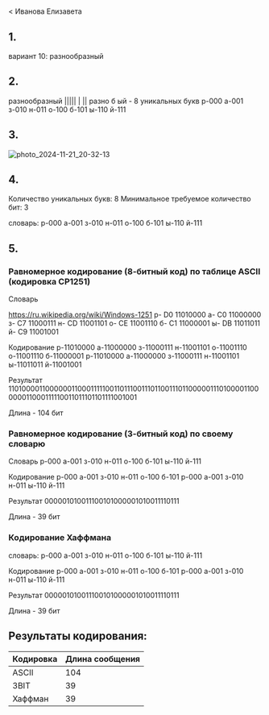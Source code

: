 #
<  Иванова Елизавета 
## 1.
вариант 10: разнообразный
## 2.
разнообразный
||||| |    ||
разно б    ый - 8 уникальных букв
р-000
а-001
з-010
н-011
о-100
б-101
ы-110
й-111

## 3.
![photo_2024-11-21_20-32-13](https://github.com/user-attachments/assets/bee1605f-c59d-4442-b6b9-88bf16875ad2)


## 4.
Количество уникальных букв: 8
Минимальное требуемое количество бит: 3

словарь:
р-000
а-001
з-010
н-011
о-100
б-101
ы-110
й-111


## 5.

### Равномерное кодирование (8-битный код) по таблице ASCII (кодировка CP1251)
Словарь

https://ru.wikipedia.org/wiki/Windows-1251
р- D0 11010000
а- C0 11000000
з- C7 11000111
н- CD 11001101
о- CE 11001110
б- C1 11000001
ы- DB 11011011
й- C9 11001001

Кодирование
р-11010000
а-11000000
з-11000111
н-11001101
о-11001110
о-11001110
б-11000001
р-11010000
а-11000000
з-11000111
н-11001101
ы-11011011
й-11001001


Результат
11010000110000001100011111001101110011101100111011000001110100001100000011000111110011011101101111001001

Длина - 104 бит

### Равномерное кодирование (3-битный код) по своему словарю
Словарь
р-000
а-001
з-010
н-011
о-100
б-101
ы-110
й-111


Кодирование
р-000
а-001
з-010
н-011
о-100
б-101
р-000
а-001
з-010
н-011
ы-110
й-111


Результат
000001010011100101000001010011110111

Длина - 39 бит

### Кодирование Хаффмана


словарь:
р-000
а-001
з-010
н-011
о-100
б-101
ы-110
й-111


Кодирование
р-000
а-001
з-010
н-011
о-100
б-101
р-000
а-001
з-010
н-011
ы-110
й-111


Результат
000001010011100101000001010011110111

Длина - 39 бит

## Результаты кодирования:

| Кодировка | Длина сообщения |
|-----------|-----------------|
| ASCII     | 104           |
| 3BIT      | 39            |
| Хаффман   | 39            |
